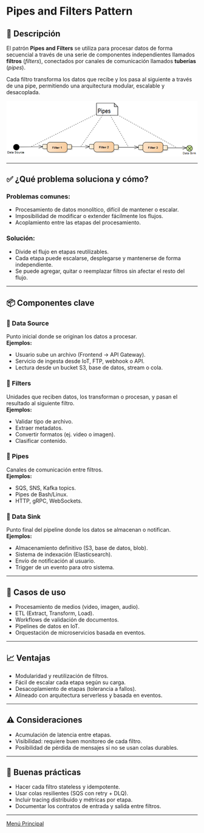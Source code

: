 # Pipes and Filters Pattern

## 🧩 Descripción

El patrón **Pipes and Filters** se utiliza para procesar datos de forma secuencial a través de una serie de componentes independientes llamados **filtros** (*filters*), conectados por canales de comunicación llamados **tuberías** (*pipes*). 

Cada filtro transforma los datos que recibe y los pasa al siguiente a través de una pipe, permitiendo una arquitectura modular, escalable y desacoplada.

![Pipes and Filters](../images/pipes_and_filters.png)

---

## ✅ ¿Qué problema soluciona y cómo?

### Problemas comunes:
- Procesamiento de datos monolítico, difícil de mantener o escalar.
- Imposibilidad de modificar o extender fácilmente los flujos.
- Acoplamiento entre las etapas del procesamiento.

### Solución:
- Divide el flujo en etapas reutilizables.
- Cada etapa puede escalarse, desplegarse y mantenerse de forma independiente.
- Se puede agregar, quitar o reemplazar filtros sin afectar el resto del flujo.

---

## 📦 Componentes clave

### 🔹 Data Source
Punto inicial donde se originan los datos a procesar.  
**Ejemplos:**
- Usuario sube un archivo (Frontend → API Gateway).
- Servicio de ingesta desde IoT, FTP, webhook o API.
- Lectura desde un bucket S3, base de datos, stream o cola.

### 🔹 Filters
Unidades que reciben datos, los transforman o procesan, y pasan el resultado al siguiente filtro.  
**Ejemplos:**
- Validar tipo de archivo.
- Extraer metadatos.
- Convertir formatos (ej. video o imagen).
- Clasificar contenido.

### 🔹 Pipes
Canales de comunicación entre filtros.  
**Ejemplos:**
- SQS, SNS, Kafka topics.
- Pipes de Bash/Linux.
- HTTP, gRPC, WebSockets.

### 🔹 Data Sink
Punto final del pipeline donde los datos se almacenan o notifican.  
**Ejemplos:**
- Almacenamiento definitivo (S3, base de datos, blob).
- Sistema de indexación (Elasticsearch).
- Envío de notificación al usuario.
- Trigger de un evento para otro sistema.

---

## 🎯 Casos de uso

- Procesamiento de medios (video, imagen, audio).
- ETL (Extract, Transform, Load).
- Workflows de validación de documentos.
- Pipelines de datos en IoT.
- Orquestación de microservicios basada en eventos.

---

## 📈 Ventajas
- Modularidad y reutilización de filtros.
- Fácil de escalar cada etapa según su carga.
- Desacoplamiento de etapas (tolerancia a fallos).
- Alineado con arquitectura serverless y basada en eventos.

---

## ⚠️ Consideraciones
- Acumulación de latencia entre etapas.
- Visibilidad: requiere buen monitoreo de cada filtro.
- Posibilidad de pérdida de mensajes si no se usan colas durables.

---

## 🧠 Buenas prácticas
- Hacer cada filtro stateless y idempotente.
- Usar colas resilientes (SQS con retry + DLQ).
- Incluir tracing distribuido y métricas por etapa.
- Documentar los contratos de entrada y salida entre filtros.

---

[Menú Principal](https://github.com/wilfredoha/cloud-architecture-patterns)